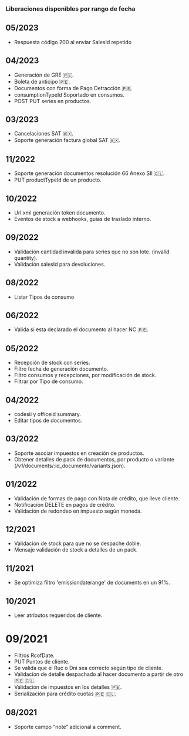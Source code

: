 ### Liberaciones disponibles por rango de fecha

## 05/2023
- Respuesta código 200 al enviar SalesId repetido

## 04/2023
- Generación de GRE 🇵🇪.
- Boleta de anticipo 🇵🇪.
- Documentos con forma de Pago Detracción 🇵🇪.
- consumptionTypeId Soportado en consumos.
- POST PUT series en productos.

## 03/2023
- Cancelaciones SAT 🇲🇽.
- Soporte generación factura global SAT 🇲🇽.

## 11/2022
- Soporte generación documentos resolución 66 Anexo SII 🇨🇱.
- PUT productTypeId de un producto.

## 10/2022
- Url xml generación token documento.
- Eventos de stock a webhooks, guias de traslado interno.

## 09/2022
- Validación cantidad invalida para series que no son lote. (invalid quantity).
- Validación salesId para devoluciones.

## 08/2022
- Listar Tipos de consumo

## 06/2022
- Valida si esta declarado el documento al hacer NC 🇵🇪.

## 05/2022
- Recepción de stock con series.
- Filtro fecha de generación documento.
- Filtro consumos y recepciones, por modificación de stock.
- Filtrar por Tipo de consumo.

## 04/2022
- codesii y officeid summary.
- Editar tipos de documentos.

## 03/2022
- Soporte asociar impuestos en creación de productos.
- Obtener detalles de pack de documentos, por producto o variante (/v1/documents/:id_documento/variants.json).

## 01/2022
- Validación de formas de pago con Nota de crédito, que lleve cliente.
- Notificación DELETE en pagos de crédito.
- Validación de redondeo en impuesto según moneda.

## 12/2021
- Validación de stock para que no se despache doble.
- Mensaje validación de stock a detalles de un pack.

## 11/2021
- Se optimiza filtro 'emissiondaterange' de documents en un 91%.

## 10/2021
- Leer atributos requeridos de cliente.

# 09/2021
- Filtros RcofDate.
- PUT Puntos de cliente.
- Se valida que el Ruc o Dni sea correcto según tipo de cliente.
- Validación de detalle despachado al hacer documento a partir de otro  🇵🇪 🇨🇱.
- Validación de impuestos en los detalles 🇵🇪.
- Serialización para crédito cuotas 🇵🇪 🇨🇱.

## 08/2021
- Soporte campo “note” adicional a comment.